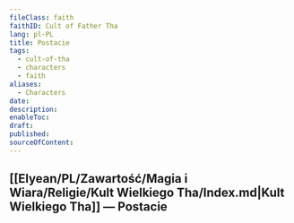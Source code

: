 ```yaml
---
fileClass: faith
faithID: Cult of Father Tha
lang: pl-PL
title: Postacie
tags:
  - cult-of-tha
  - characters
  - faith
aliases:
  - Characters
date: 
description: 
enableToc: 
draft: 
published: 
sourceOfContent:
---
```

## [[Elyean/PL/Zawartość/Magia i Wiara/Religie/Kult Wielkiego Tha/Index.md|Kult Wielkiego Tha]] — Postacie


